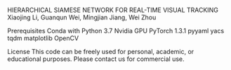 
HIERARCHICAL SIAMESE NETWORK FOR REAL-TIME VISUAL TRACKING
Xiaojing Li, Guanqun Wei, Mingjian Jiang, Wei Zhou

Prerequisites
Conda with Python 3.7
Nvidia GPU
PyTorch 1.3.1
pyyaml
yacs
tqdm
matplotlib
OpenCV

License
This code can be freely used for personal, academic, or educational purposes. Please contact us for commercial use.
